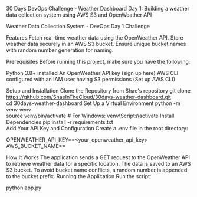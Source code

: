 30 Days DevOps Challenge - Weather Dashboard
Day 1: Building a weather data collection system using AWS S3 and OpenWeather API

Weather Data Collection System - DevOps Day 1 Challenge

Features
Fetch real-time weather data using the OpenWeather API.
Store weather data securely in an AWS S3 bucket.
Ensure unique bucket names with random number generation for naming.

Prerequisites
Before running this project, make sure you have the following:

Python 3.8+ installed
An OpenWeather API key (sign up here)
AWS CLI configured with an IAM user having S3 permissions (Set up AWS CLI)

Setup and Installation
Clone the Repository from Shae's repository
git clone https://github.com/ShaeInTheCloud/30days-weather-dashboard.git  
cd 30days-weather-dashboard
Set Up a Virtual Environment
python -m venv venv  
source venv/bin/activate  # For Windows: venv\Scripts\activate
Install Dependencies
pip install -r requirements.txt  
Add Your API Key and Configuration
Create a .env file in the root directory:

OPENWEATHER_API_KEY==<your_openweather_api_key>  
AWS_BUCKET_NAME==<unique-bucket-name>

How It Works
The application sends a GET request to the OpenWeather API to retrieve weather data for a specific location.
The data is saved to an AWS S3 bucket.
To avoid bucket name conflicts, a random number is appended to the bucket prefix.
Running the Application Run the script:

 python app.py

